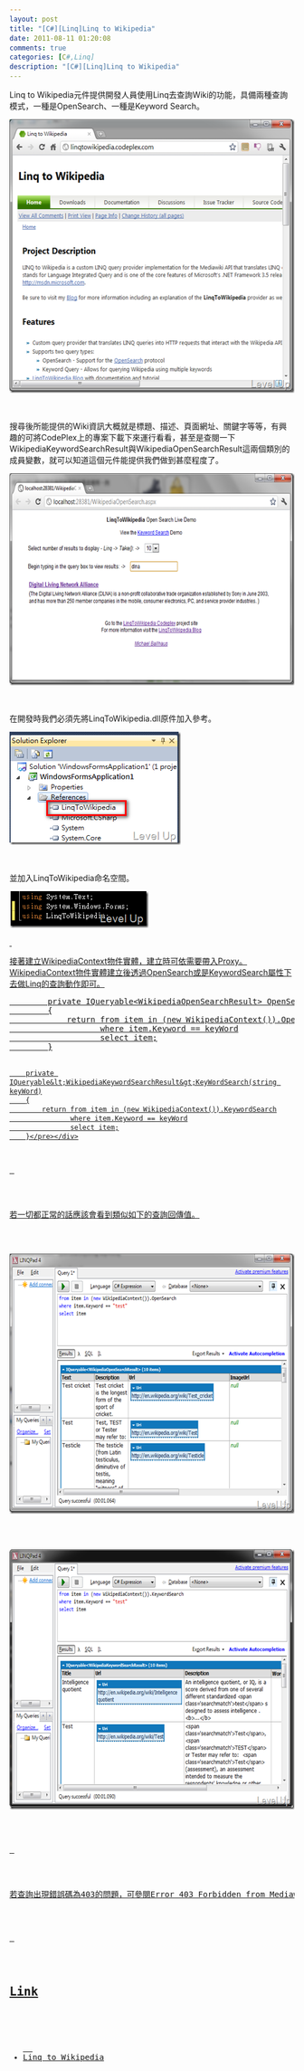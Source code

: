 ```yaml
---
layout: post
title: "[C#][Linq]Linq to Wikipedia"
date: 2011-08-11 01:20:08
comments: true
categories: [C#,Linq]
description: "[C#][Linq]Linq to Wikipedia"
---
```

<p>Linq to Wikipedia</a>元件提供開發人員使用Linq去查詢Wiki的功能，具備兩種查詢模式，一種是OpenSearch、一種是Keyword Search。</p>  <p><a href="http://files.dotblogs.com.tw/larrynung/1108/CLinqLinqtoWikipedia_BBDD/image_2.png"><img style="border-bottom: 0px; border-left: 0px; border-top: 0px; border-right: 0px" border="0" alt="image" src="\images\posts\32900\image_thumb.png" width="554" height="484" /></a> </p>  <p> </p>  <p>搜尋後所能提供的Wiki資訊大概就是標題、描述、頁面網址、關鍵字等等，有興趣的可將CodePlex上的專案下載下來運行看看，甚至是查閱一下WikipediaKeywordSearchResult與WikipediaOpenSearchResult這兩個類別的成員變數，就可以知道這個元件能提供我們做到甚麼程度了。</p>  <p><a href="http://files.dotblogs.com.tw/larrynung/1108/CLinqLinqtoWikipedia_BBDD/image_12.png"><img style="border-bottom: 0px; border-left: 0px; border-top: 0px; border-right: 0px" border="0" alt="image" src="\images\posts\32900\image_thumb_5.png" width="644" height="375" /></a> </p>  <p> </p>  <p>在開發時我們必須先將LinqToWikipedia.dll原件加入參考。</p>  <p><a href="http://files.dotblogs.com.tw/larrynung/1108/CLinqLinqtoWikipedia_BBDD/image_6.png"><img style="border-bottom: 0px; border-left: 0px; border-top: 0px; border-right: 0px" border="0" alt="image" src="\images\posts\32900\image_thumb_2.png" width="303" height="200" /></a> </p>  <p> </p>  <p>並加入LinqToWikipedia命名空間。</p>  <p><a href="http://files.dotblogs.com.tw/larrynung/1108/CLinqLinqtoWikipedia_BBDD/image_4.png"><img style="border-bottom: 0px; border-left: 0px; border-top: 0px; border-right: 0px" border="0" alt="image" src="\images\posts\32900\image_thumb_1.png" width="246" height="65" /> </p>  <p> </p>  <p>接著建立WikipediaContext物件實體，建立時可依需要帶入Proxy。WikipediaContext物件實體建立後透過OpenSearch或是KeywordSearch屬性下去做Linq的查詢動作即可。</p>  <div style="padding-bottom: 0px; margin: 0px; padding-left: 0px; padding-right: 0px; display: inline; float: none; padding-top: 0px" id="scid:812469c5-0cb0-4c63-8c15-c81123a09de7:d9d0ae49-3a61-4d7e-8f54-1088556dd420" class="wlWriterSmartContent"><pre name="code" class="c#">        private IQueryable&lt;WikipediaOpenSearchResult&gt; OpenSearch(string keyWord)
        {
            return from item in (new WikipediaContext()).OpenSearch
                   where item.Keyword == keyWord
                   select item;
        }

        private IQueryable&lt;WikipediaKeywordSearchResult&gt;KeyWordSearch(string keyWord)
        {
            return from item in (new WikipediaContext()).KeywordSearch
                   where item.Keyword == keyWord
                   select item;
        }</pre></div>

<p> </p>

<p>若一切都正常的話應該會看到類似如下的查詢回傳值。</p>

<p><img style="border-bottom: 0px; border-left: 0px; border-top: 0px; border-right: 0px" border="0" alt="image" src="\images\posts\32900\image_thumb_4.png" width="644" height="460" /> </p>

<p><img style="border-bottom: 0px; border-left: 0px; border-top: 0px; border-right: 0px" border="0" alt="image" src="\images\posts\32900\image_thumb_3.png" width="644" height="460" /> </p>

<p> </p>

<p>若查詢出現錯誤碼為403的問題，可參閱Error 403 Forbidden from Mediawiki API</a>，因為這問題已被修正，所以簡單的說若是你還有碰到該問題，解決的辦法就是將下載下來的<a href="http://linqtowikipedia.codeplex.com/" target="_blank">Linq to Wikipedia專案開起來後重建，改用新建出來的dll應該就可以了。</p>

<p> </p>

<h2>Link</h2>

<ul>
  <li>Linq to Wikipedia</li>
</ul>